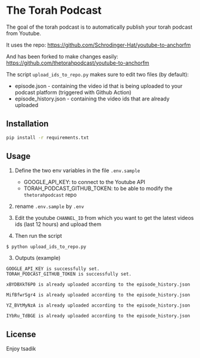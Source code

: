 # The Torah Podcast

The goal of the torah podcast is to automatically publish your torah podcast from Youtube.

It uses the repo: https://github.com/Schrodinger-Hat/youtube-to-anchorfm

And has been forked to make changes easily: https://github.com/thetorahpodcast/youtube-to-anchorfm

The script `upload_ids_to_repo.py` makes sure to edit two files (by default): 
- episode.json - containing the video id that is being uploaded to your podcast platform (triggered with Github Action)
- episode_history.json - containing the video ids that are already uploaded

## Installation

```bash
pip install -r requirements.txt
```


## Usage

1) Define the two env variables in the file `.env.sample`
    - GOOGLE_API_KEY: to connect to the Youtube API
    - TORAH_PODCAST_GITHUB_TOKEN: to be able to modify the `thetorahpodcast` repo

2) rename `.env.sample` by `.env`

3) Edit the youtube `CHANNEL_ID` from which you want to get the latest videos ids (last 12 hours) and upload them

4) Then run the script
```shell
$ python upload_ids_to_repo.py
```

3) Outputs (example)
```shell
GOOGLE_API_KEY is successfully set.
TORAH_PODCAST_GITHUB_TOKEN is successfully set.

xBYDBXkT6P0 is already uploaded according to the episode_history.json

MifBfwrSgr4 is already uploaded according to the episode_history.json

YZ_BVtMyNzA is already uploaded according to the episode_history.json

IYbRu_TdBGE is already uploaded according to the episode_history.json
```

## License
Enjoy tsadik

